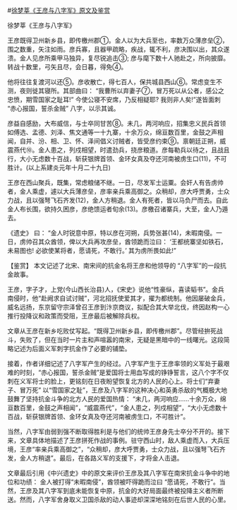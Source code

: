 #[徐梦莘《王彦与八字军》原文及鉴赏](https://www.vrrw.net/wx/10239.html)

徐梦莘《王彦与八字军》

王彦既得卫州新乡县，即传檄州郡①。金人以为大兵至也，率数万众薄彦垒②，围之数重，矢注如雨。彦兵寡，且器甲疏略，疾战，辄不利，彦决围以出，其众遂溃。金人见彦所乘甲马独异，复尽锐追击③; 彦与麾下数十人驰赴之，所向披靡。转战十数里，弓矢且尽，会日暮，得免④。

他将往往复渡河以还⑤。彦收散亡，得七百人，保共城县西山⑥。常虑变生不测，夜则徙其寝所。其部曲曰： “我曹所以弃妻子⑦，冒万死以从公者，感公之忠愤，期雪国家之耻耳!” 今使公寝不安席，乃反相疑耶? 我则非人矣!”遂皆面刺 “赤心报国，誓杀金贼” 八字，以示其诚。

彦益自感励，大布威信，与士卒同甘苦⑧。未几，两河响应，招集忠义民兵首领如傅选、孟德、刘泽、焦文通等一十九寨，十余万众，绵亘数百里，金鼓之声相闻，自并、汾、相、卫、怀、泽间倡义讨贼者，皆受彦约束⑨。禀朝廷正朔，威震燕代⑩。金人患之，列戍相望，时遣劲兵，挠彦粮道。彦每勒兵以待之，且战且行，大小无虑数十百战，斩获银牌首领、金环女真及夺还河南被虏生口(11)，不可胜计。(以上系建炎元年十月二十九日)

王彦在西山聚兵，既集，常虑粮储不继。一日，尽发军士运粟。会奸人有告虏帅者，金人乘虚，遽以大兵薄彦垒，彦率亲兵乘高御之。众稍却，彦大呼贾勇，士众力战，且以强弩飞石齐发(12)，金人方稍退。金人有死者，皆以马负尸而去。自此金人布长围，欲持久困彦，彦绝馈运者旬余(13)。彦檄召诸寨兵，大至，金人乃遁去。

《遗史》 曰： “金人时锐意中原，特以彦在河朔，兵势张甚(14)，未暇南侵。一日，虏帅召其众酋领，俾以大兵再攻彦垒，酋领跪而泣曰： ‘王都统寨坚如铁石，未易图也! 必欲使某将者，愿请死，不敢行。’ 其为虏所畏如此!”



【鉴赏】 本文记述了北宋、南宋间的抗金名将王彦和他领导的 “八字军”的一段抗金故事。

王彦，字子才，上党(今山西长治县)人，《宋史》说他“性豪纵，喜读韬书”。金兵南侵时，他“赴阙求自试讨贼”，河北招抚使爱其才，擢为都统制。他因屡破金兵，威名远扬，东京留守宗泽曾召王彦到汴京商议，拟配合其大举北伐，终因赵构一心推行投降议和政策而受阻，王彦最后被解除兵权。

文章从王彦在新乡吃败仗写起。“既得卫州新乡县，即传檄州郡”。尽管经拚死战斗，失败了，但在当时一片主和声喧嚣的南宋，无疑是黑暗中的一线曙光。这段简略记述为后面义军刺字抗金作了必要的铺垫。

接着，作者详细记述了八字军产生的经过。八字军产生于王彦率领的义军处于最艰难的时刻，“赤心报国，誓杀金贼”是爱国将士用血写成的铮铮誓言，这八个字不仅刺在义军将士的脸上，更铭刻在日夜盼望恢复北方的人民的心上。将士们“弃妻子、冒万死” 以“雪国家之耻”，王彦及八字军的这种决心和英勇杀敌的气概极大地鼓舞了坚持抗金斗争的北方人民的爱国热情： “未几，两河响应……十余万众，绵亘数百里，金鼓之声相闻”，“威震燕代”，“金人患之，列戍相望”，“大小无虑数十百战，斩获银牌首领、金环女真及夺还河南被虏生口，不可胜计”。

当然，八字军由弱到强不断取得胜利是与他们的统帅王彦身先士卒分不开的。接下来，文章具体地描述了王彦拼死作战的事例。驻守西山时，敌人乘虚而入，大兵压境，王彦“率亲兵乘高御之”，“众稍却，彦大呼贾勇，士众力战，且以强弩飞石齐发，金人方稍退”。最后，在各路义军的支援下，才将金人击退。

文章最后引用《中兴遗史》中的原文来评价王彦及其八字军在南宋抗金斗争中的地位和功绩： 金人被打得“未暇南侵”，酋领被吓得跪而泣曰 “愿请死，不敢行”。当然，王彦及其八字军到底未能恢复中原，抗金的大好局面最终被投降主义者所断送。然而，八字军舍身取义卫国杀敌的动人事迹却深深地铭刻在后世人民的心里。

